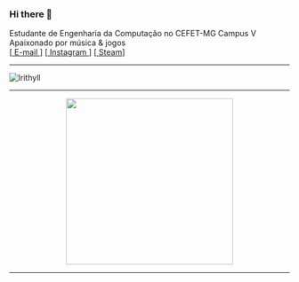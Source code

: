 ### Hi there 👋

Estudante de Engenharia da Computação no CEFET-MG Campus V \
Apaixonado por música & jogos \
[<a href="jorgevgsouza@gmail.com"> E-mail </a>]  [<a href="https://www.instagram.com/jvsouzx/"> Instagram </a>] [<a href="" > Steam</a>]

--------------------------------------------

![Irithyll](https://user-images.githubusercontent.com/60747654/149629057-56e89852-6754-4e4e-9627-be8fb4ae960b.gif)

--------------------------------------------
<div align="center">
  <a href="https://github.com/jvsouzx">
  <img height="300em" src="https://github-readme-stats.vercel.app/api?username=jvsouzx&show_icons=true&theme=dark&include_all_commits=true&count_private=true"/>
</div>
  
--------------------------------------------

